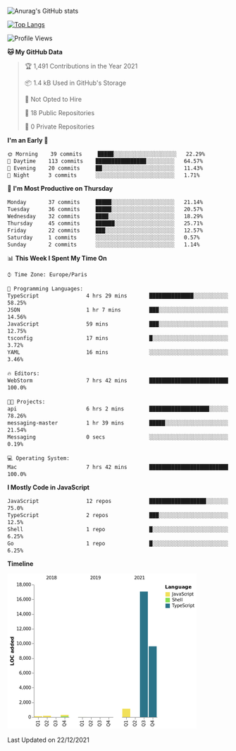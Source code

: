 ![Anurag's GitHub stats](https://github-readme-stats.vercel.app/api?username=sufiane&theme=dark&show_icons=true&count_private=true)


[![Top Langs](https://github-readme-stats.vercel.app/api/top-langs/?username=sufiane&layout=compact)](https://github.com/anuraghazra/github-readme-stats)

<!--START_SECTION:waka-->
![Profile Views](http://img.shields.io/badge/Profile%20Views-0-blue)

**🐱 My GitHub Data** 

> 🏆 1,491 Contributions in the Year 2021
 > 
> 📦 1.4 kB Used in GitHub's Storage 
 > 
> 🚫 Not Opted to Hire
 > 
> 📜 18 Public Repositories 
 > 
> 🔑 0 Private Repositories  
 > 
**I'm an Early 🐤** 

```text
🌞 Morning    39 commits     █████░░░░░░░░░░░░░░░░░░░░   22.29% 
🌆 Daytime    113 commits    ████████████████░░░░░░░░░   64.57% 
🌃 Evening    20 commits     ██░░░░░░░░░░░░░░░░░░░░░░░   11.43% 
🌙 Night      3 commits      ░░░░░░░░░░░░░░░░░░░░░░░░░   1.71%

```
📅 **I'm Most Productive on Thursday** 

```text
Monday       37 commits     █████░░░░░░░░░░░░░░░░░░░░   21.14% 
Tuesday      36 commits     █████░░░░░░░░░░░░░░░░░░░░   20.57% 
Wednesday    32 commits     ████░░░░░░░░░░░░░░░░░░░░░   18.29% 
Thursday     45 commits     ██████░░░░░░░░░░░░░░░░░░░   25.71% 
Friday       22 commits     ███░░░░░░░░░░░░░░░░░░░░░░   12.57% 
Saturday     1 commits      ░░░░░░░░░░░░░░░░░░░░░░░░░   0.57% 
Sunday       2 commits      ░░░░░░░░░░░░░░░░░░░░░░░░░   1.14%

```


📊 **This Week I Spent My Time On** 

```text
⌚︎ Time Zone: Europe/Paris

💬 Programming Languages: 
TypeScript               4 hrs 29 mins       ██████████████░░░░░░░░░░░   58.25% 
JSON                     1 hr 7 mins         ███░░░░░░░░░░░░░░░░░░░░░░   14.56% 
JavaScript               59 mins             ███░░░░░░░░░░░░░░░░░░░░░░   12.75% 
tsconfig                 17 mins             █░░░░░░░░░░░░░░░░░░░░░░░░   3.72% 
YAML                     16 mins             ░░░░░░░░░░░░░░░░░░░░░░░░░   3.46%

🔥 Editors: 
WebStorm                 7 hrs 42 mins       █████████████████████████   100.0%

🐱‍💻 Projects: 
api                      6 hrs 2 mins        ███████████████████░░░░░░   78.26% 
messaging-master         1 hr 39 mins        █████░░░░░░░░░░░░░░░░░░░░   21.54% 
Messaging                0 secs              ░░░░░░░░░░░░░░░░░░░░░░░░░   0.19%

💻 Operating System: 
Mac                      7 hrs 42 mins       █████████████████████████   100.0%

```

**I Mostly Code in JavaScript** 

```text
JavaScript               12 repos            ██████████████████░░░░░░░   75.0% 
TypeScript               2 repos             ███░░░░░░░░░░░░░░░░░░░░░░   12.5% 
Shell                    1 repo              █░░░░░░░░░░░░░░░░░░░░░░░░   6.25% 
Go                       1 repo              █░░░░░░░░░░░░░░░░░░░░░░░░   6.25%

```


**Timeline**

![Chart not found](https://raw.githubusercontent.com/Sufiane/Sufiane/main/charts/bar_graph.png) 


 Last Updated on 22/12/2021
<!--END_SECTION:waka-->


<!--
**Sufiane/sufiane** is a ✨ _special_ ✨ repository because its `README.md` (this file) appears on your GitHub profile.

Here are some ideas to get you started:

- 🔭 I’m currently working on ...
- 🌱 I’m currently learning ...
- 👯 I’m looking to collaborate on ...
- 🤔 I’m looking for help with ...
- 💬 Ask me about ...
- 📫 How to reach me: ...
- 😄 Pronouns: ...
- ⚡ Fun fact: ...
-->
